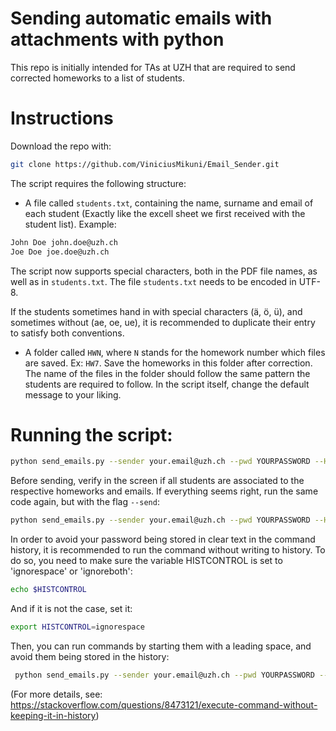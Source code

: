 # Sending automatic emails with attachments with python

This repo is initially intended for TAs at UZH that are required to send corrected homeworks to a list of students.

# Instructions

Download the repo with:

```bash
git clone https://github.com/ViniciusMikuni/Email_Sender.git
```
The script requires the following structure:

* A file called ```students.txt```, containing the name, surname and email of each student (Exactly like the excell sheet we first received with the student list). Example:

```bash
John Doe john.doe@uzh.ch
Joe Doe joe.doe@uzh.ch
```
The script now supports special characters, both in the PDF file names, as well as in ```students.txt```. The file ```students.txt``` needs to be encoded in UTF-8. 

If the students sometimes hand in with special characters (ä, ö, ü), and sometimes without (ae, oe, ue), it is recommended to duplicate their entry to satisfy both conventions. 

* A folder called ```HWN```, where ```N``` stands for the homework number which files are saved. Ex: ```HW7```. Save the homeworks in this folder after correction. The name of the files in the folder should follow the same pattern the students are required to follow. In the script itself, change the default message to your liking.

# Running the script:

```bash
python send_emails.py --sender your.email@uzh.ch --pwd YOURPASSWORD --HW N
```

Before sending, verify in the screen if all students are associated to the respective homeworks and emails. If everything seems right, run the same code again, but with the flag ```--send```:

```bash
python send_emails.py --sender your.email@uzh.ch --pwd YOURPASSWORD --HW N --send
```
In order to avoid your password being stored in clear text in the command history, it is recommended to run the command without writing to history. To do so, you need to make sure the variable HISTCONTROL is set to 'ignorespace' or 'ignoreboth': 

```bash
echo $HISTCONTROL
```
And if it is not the case, set it:

```bash
export HISTCONTROL=ignorespace
```

Then, you can run commands by starting them with a leading space, and avoid them being stored in the history: 
```bash
 python send_emails.py --sender your.email@uzh.ch --pwd YOURPASSWORD --HW N --send
```
(For more details, see: https://stackoverflow.com/questions/8473121/execute-command-without-keeping-it-in-history)


